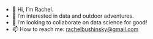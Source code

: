 - 👋 Hi, I’m Rachel.
- 👀 I’m interested in data and outdoor adventures.
- 💞️ I’m looking to collaborate on data science for good!
- 📫 How to reach me: rachelbushinsky@gmail.com

<!---
Iguanacolossus/Iguanacolossus is a ✨ special ✨ repository because its `README.md` (this file) appears on your GitHub profile.
You can click the Preview link to take a look at your changes.
--->
